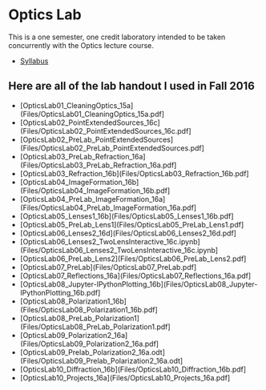 # Optics Lab
This is a one semester, one credit laboratory intended to be taken concurrently with the Optics lecture course.
* [Syllabus](Files/OpticsLabSyllabus16a.pdf)
## Here are all of the lab handout I used in Fall 2016
* [OpticsLab01_CleaningOptics_15a](Files/OpticsLab01_CleaningOptics_15a.pdf]
* [OpticsLab02_PointExtendedSources_16c](Files/OpticsLab02_PointExtendedSources_16c.pdf]
* [OpticsLab02_PreLab_PointExtendedSources](Files/OpticsLab02_PreLab_PointExtendedSources.pdf]
* [OpticsLab03_PreLab_Refraction_16a](Files/OpticsLab03_PreLab_Refraction_16a.pdf]
* [OpticsLab03_Refraction_16b](Files/OpticsLab03_Refraction_16b.pdf]
* [OpticsLab04_ImageFormation_16b](Files/OpticsLab04_ImageFormation_16b.pdf]
* [OpticsLab04_PreLab_ImageFormation_16a](Files/OpticsLab04_PreLab_ImageFormation_16a.pdf]
* [OpticsLab05_Lenses1_16b](Files/OpticsLab05_Lenses1_16b.pdf]
* [OpticsLab05_PreLab_Lens1](Files/OpticsLab05_PreLab_Lens1.pdf]
* [OpticsLab06_Lenses2_16d](Files/OpticsLab06_Lenses2_16d.pdf]
* [OpticsLab06_Lenses2_TwoLensInteractive_16c.ipynb](Files/OpticsLab06_Lenses2_TwoLensInteractive_16c.ipynb]
* [OpticsLab06_PreLab_Lens2](Files/OpticsLab06_PreLab_Lens2.pdf]
* [OpticsLab07_PreLab](Files/OpticsLab07_PreLab.pdf]
* [OpticsLab07_Reflections_16a](Files/OpticsLab07_Reflections_16a.pdf]
* [OpticsLab08_Jupyter-IPythonPlotting_16b](Files/OpticsLab08_Jupyter-IPythonPlotting_16b.pdf]
* [OpticsLab08_Polarization1_16b](Files/OpticsLab08_Polarization1_16b.pdf]
* [OpticsLab08_PreLab_Polarization1](Files/OpticsLab08_PreLab_Polarization1.pdf]
* [OpticsLab09_Polarization2_16a](Files/OpticsLab09_Polarization2_16a.pdf]
* [OpticsLab09_Prelab_Polarization2_16a.odt](Files/OpticsLab09_Prelab_Polarization2_16a.odt]
* [OpticsLab10_Diffraction_16b](Files/OpticsLab10_Diffraction_16b.pdf]
* [OpticsLab10_Projects_16a](Files/OpticsLab10_Projects_16a.pdf]
